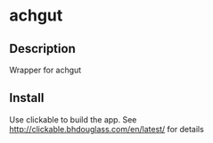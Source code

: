 # achgut

## Description
Wrapper for achgut

## Install 
Use clickable to build the app.
See http://clickable.bhdouglass.com/en/latest/ for details


